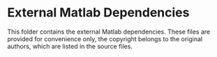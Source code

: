 External Matlab Dependencies
============================

This folder contains the external Matlab dependencies. These files are provided for convenience only, the copyright belongs to the original authors, which are listed in the source files.
